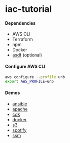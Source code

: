 # iac-tutorial

#### Dependencies
- AWS CLI
- Terraform
- npm
- Docker
- [asdf](https://asdf-vm.com/) (optional)


#### Configure AWS CLI
```bash
aws configure --profile unb
export AWS_PROFILE=unb
```

#### Demos

- [ansible](ansible/README.md)
- [apache](apache/README.md)
- [cdk](cdk/README.md)
- [docker](docker/README.md)
- [s3](s3/README.md)
- [spotify](spotify/README.md)
- [ssm](ssm/README.md)